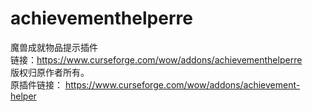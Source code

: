 # achievementhelperre
魔兽成就物品提示插件  
链接：https://www.curseforge.com/wow/addons/achievementhelperre  
版权归原作者所有。  
原插件链接： https://www.curseforge.com/wow/addons/achievement-helper
